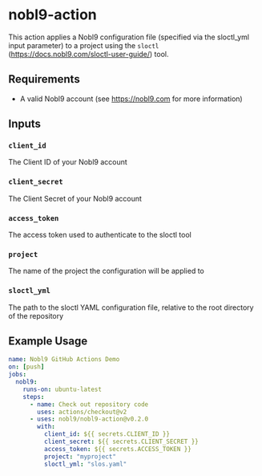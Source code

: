 # nobl9-action

This action applies a Nobl9 configuration file (specified via the sloctl_yml input parameter) to a project using the `sloctl` (https://docs.nobl9.com/sloctl-user-guide/) tool.

## Requirements

- A valid Nobl9 account (see https://nobl9.com for more information)

## Inputs

### `client_id`
The Client ID of your Nobl9 account

### `client_secret`
The Client Secret of your Nobl9 account

### `access_token`
The access token used to authenticate to the sloctl tool

### `project`
The name of the project the configuration will be applied to

### `sloctl_yml`
The path to the sloctl YAML configuration file, relative to the root directory of the repository

## Example Usage

```yaml
name: Nobl9 GitHub Actions Demo
on: [push]
jobs:
  nobl9:
    runs-on: ubuntu-latest
    steps:
      - name: Check out repository code
        uses: actions/checkout@v2
      - uses: nobl9/nobl9-action@v0.2.0
        with:
          client_id: ${{ secrets.CLIENT_ID }}
          client_secret: ${{ secrets.CLIENT_SECRET }}
          access_token: ${{ secrets.ACCESS_TOKEN }}
          project: "myproject"
          sloctl_yml: "slos.yaml"
```
